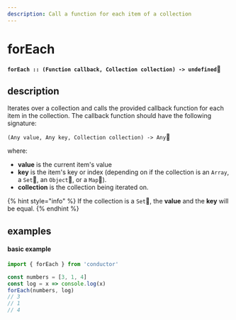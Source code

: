```yaml
---
description: Call a function for each item of a collection
---
```


# forEach

**`forEach :: (Function callback, Collection collection) -> undefined`**

## description

Iterates over a collection and calls the provided callback function for each item in the collection. The callback function should have the following signature:

`(Any value, Any key, Collection collection) -> Any`

where: 

* **value** is the current item's value
* **key** is the item's key or index \(depending on if the collection is an `Array`, a `Set`, an `Object`, or a `Map`\).
* **collection** is the collection being iterated on.

{% hint style="info" %}
If the collection is a `Set`, the **value** and the **key** will be equal.
{% endhint %}

## examples

#### basic example

```javascript
import { forEach } from 'conductor'

const numbers = [3, 1, 4]
const log = x => console.log(x)
forEach(numbers, log)
// 3
// 1
// 4
```

